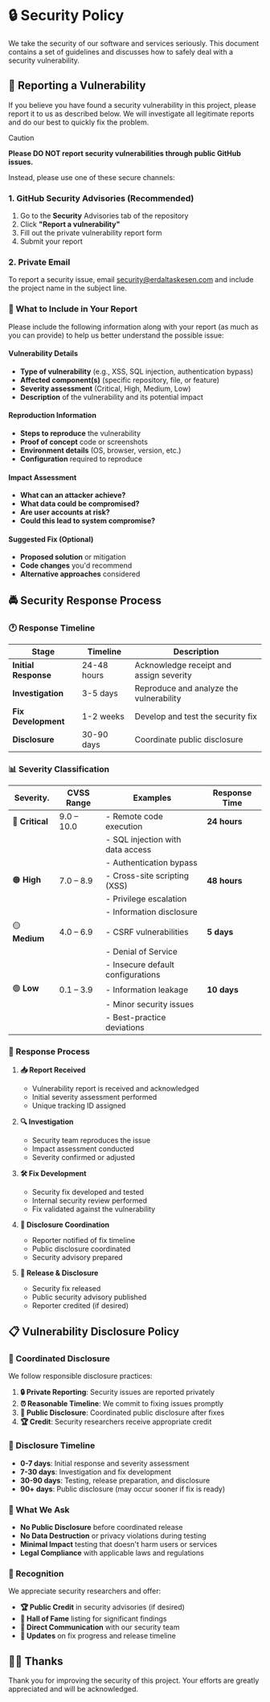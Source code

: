 # 🔒 Security Policy

We take the security of our software and services seriously. This document
contains a set of guidelines and discusses how to safely deal with a security
vulnerability.

## 🔐 Reporting a Vulnerability

If you believe you have found a security vulnerability in this project, please
report it to us as described below. We will investigate all legitimate reports
and do our best to quickly fix the problem.

> [!CAUTION]
> **Please DO NOT report security vulnerabilities through public GitHub issues.**

Instead, please use one of these secure channels:

### 1. GitHub Security Advisories (Recommended)

1. Go to the **Security** Advisories tab of the repository
2. Click **"Report a vulnerability"**
3. Fill out the private vulnerability report form
4. Submit your report

### 2. Private Email

To report a security issue, email [security@erdaltaskesen.com](mailto:security@erdaltaskesen.com)
and include the project name in the subject line.

### 📝 What to Include in Your Report

Please include the following information along with your report (as much as you
can provide) to help us better understand the possible issue:

#### **Vulnerability Details**

- **Type of vulnerability** (e.g., XSS, SQL injection, authentication bypass)
- **Affected component(s)** (specific repository, file, or feature)
- **Severity assessment** (Critical, High, Medium, Low)
- **Description** of the vulnerability and its potential impact

#### **Reproduction Information**

- **Steps to reproduce** the vulnerability
- **Proof of concept** code or screenshots
- **Environment details** (OS, browser, version, etc.)
- **Configuration** required to reproduce

#### **Impact Assessment**

- **What can an attacker achieve?**
- **What data could be compromised?**
- **Are user accounts at risk?**
- **Could this lead to system compromise?**

#### **Suggested Fix** (Optional)

- **Proposed solution** or mitigation
- **Code changes** you'd recommend
- **Alternative approaches** considered

## 🚔 Security Response Process

### 🕐 Response Timeline

| Stage                | Timeline    | Description                             |
|----------------------|-------------|-----------------------------------------|
| **Initial Response** | 24-48 hours | Acknowledge receipt and assign severity |
| **Investigation**    | 3-5 days    | Reproduce and analyze the vulnerability |
| **Fix Development**  | 1-2 weeks   | Develop and test the security fix       |
| **Disclosure**       | 30-90 days  | Coordinate public disclosure            |

### 📊 Severity Classification

| Severity.      | CVSS Range | Examples                          | Response Time |
|----------------|------------|-----------------------------------|---------------|
| 🔴 **Critical** | 9.0 – 10.0 | - Remote code execution           | **24 hours**  |
|                |            | - SQL injection with data access  |               |
|                |            | - Authentication bypass           |               |
| 🟠 **High**     | 7.0 – 8.9  | - Cross-site scripting (XSS)      | **48 hours**  |
|                |            | - Privilege escalation            |               |
|                |            | - Information disclosure          |               |
| 🟡 **Medium**   | 4.0 – 6.9  | - CSRF vulnerabilities            | **5 days**    |
|                |            | - Denial of Service               |               |
|                |            | - Insecure default configurations |               |
| 🟢 **Low**      | 0.1 – 3.9  | - Information leakage             | **10 days**   |
|                |            | - Minor security issues           |               |
|                |            | - Best-practice deviations        |               |

### 🔄 Response Process

1. **📥 Report Received**
   - Vulnerability report is received and acknowledged
   - Initial severity assessment performed
   - Unique tracking ID assigned

2. **🔍 Investigation**
   - Security team reproduces the issue
   - Impact assessment conducted
   - Severity confirmed or adjusted

3. **🛠️ Fix Development**
   - Security fix developed and tested
   - Internal security review performed
   - Fix validated against the vulnerability

4. **📢 Disclosure Coordination**
   - Reporter notified of fix timeline
   - Public disclosure coordinated
   - Security advisory prepared

5. **🚀 Release & Disclosure**
   - Security fix released
   - Public security advisory published
   - Reporter credited (if desired)

## 📋 Vulnerability Disclosure Policy

### 🤝 Coordinated Disclosure

We follow responsible disclosure practices:

1. **🔒 Private Reporting**: Security issues are reported privately
2. **⏰ Reasonable Timeline**: We commit to fixing issues promptly
3. **📢 Public Disclosure**: Coordinated public disclosure after fixes
4. **🏆 Credit**: Security researchers receive appropriate credit

### 📅 Disclosure Timeline

- **0-7 days**: Initial response and severity assessment
- **7-30 days**: Investigation and fix development
- **30-90 days**: Testing, release preparation, and disclosure
- **90+ days**: Public disclosure (may occur sooner if fix is ready)

### 🚫 What We Ask

- **No Public Disclosure** before coordinated release
- **No Data Destruction** or privacy violations during testing
- **Minimal Impact** testing that doesn't harm users or services
- **Legal Compliance** with applicable laws and regulations

### 🎁 Recognition

We appreciate security researchers and offer:

- **🏆 Public Credit** in security advisories (if desired)
- **📝 Hall of Fame** listing for significant findings
- **🎯 Direct Communication** with our security team
- **📧 Updates** on fix progress and release timeline

## 🙏🏼 Thanks

Thank you for improving the security of this project. Your efforts are greatly
appreciated and will be acknowledged.
